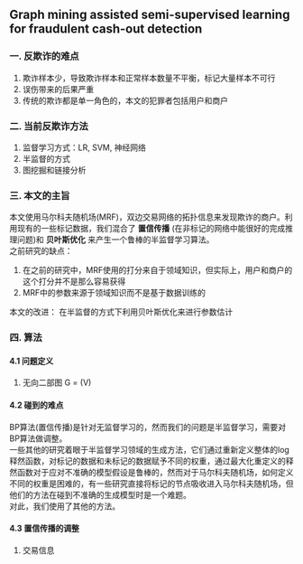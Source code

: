 ## Graph mining assisted semi-supervised learning for fraudulent cash-out detection
### 一. 反欺诈的难点
1. 欺诈样本少，导致欺诈样本和正常样本数量不平衡，标记大量样本不可行
2. 误伤带来的后果严重
3. 传统的欺诈都是单一角色的，本文的犯罪者包括用户和商户

### 二. 当前反欺诈方法
1. 监督学习方式：LR, SVM, 神经网络
2. 半监督的方式
3. 图挖掘和链接分析

### 三. 本文的主旨
本文使用马尔科夫随机场(MRF)，双边交易网络的拓扑信息来发现欺诈的商户。利用现有的一些标记数据，我们混合了 **置信传播** (在非标记的网络中能很好的完成推理问题)和 **贝叶斯优化** 来产生一个鲁棒的半监督学习算法。  
之前研究的缺点：
1. 在之前的研究中，MRF使用的打分来自于领域知识，但实际上，用户和商户的这个打分并不是那么容易获得
2. MRF中的参数来源于领域知识而不是基于数据训练的

本文的改进：
在半监督的方式下利用贝叶斯优化来进行参数估计

### 四. 算法
#### 4.1 问题定义
1. 无向二部图 G = (V)

#### 4.2 碰到的难点
BP算法(置信传播)是针对无监督学习的，然而我们的问题是半监督学习，需要对BP算法做调整。  
一些其他的研究着眼于半监督学习领域的生成方法，它们通过重新定义整体的log释然函数，对标记的数据和未标记的数据赋予不同的权重，通过最大化重定义的释然函数对于应对不准确的模型假设是鲁棒的，然而对于马尔科夫随机场，如何定义不同的权重是困难的，有一些研究直接将标记的节点吸收进入马尔科夫随机场，但他们的方法在碰到不准确的生成模型时是一个难题。  
对此，我们使用了其他的方法。

#### 4.3 置信传播的调整
1. 交易信息